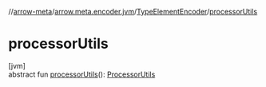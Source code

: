 //[arrow-meta](../../../index.md)/[arrow.meta.encoder.jvm](../index.md)/[TypeElementEncoder](index.md)/[processorUtils](processor-utils.md)

# processorUtils

[jvm]\
abstract fun [processorUtils](processor-utils.md)(): [ProcessorUtils](../../arrow.common.utils/-processor-utils/index.md)
